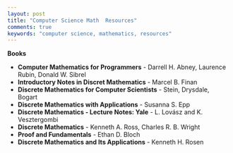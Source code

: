 ```yaml
---
layout: post
title: "Computer Science Math  Resources"
comments: true
keywords: "computer science, mathematics, resources"
---
```


__Books__

- __Computer Mathematics for Programmers__ - Darrell H. Abney, Laurence Rubin, Donald W. Sibrel
- __Introductory Notes in Discret Mathematics__ - Marcel B. Finan
- __Discrete Mathematics for Computer Scientists__ - Stein, Drysdale, Bogart
- __Discrete Mathematics with Applications__ - Susanna S. Epp
- __Discrete Mathematics - Lecture Notes: Yale__ - L. Lovász and K. Vesztergombi
- __Discrete Mathematics__ - Kenneth A. Ross, Charles R. B. Wright
- __Proof and Fundamentals__ - Ethan D. Bloch
- __Discrete Mathematics and Its Applications__ - Kenneth H. Rosen
